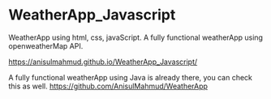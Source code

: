 # WeatherApp_Javascript

WeatherApp using html, css, javaScript. A fully functional weatherApp using openweatherMap API.

https://anisulmahmud.github.io/WeatherApp_Javascript/

A fully functional weatherApp using Java is already there, you can check this as well. https://github.com/AnisulMahmud/WeatherApp
